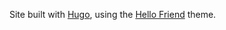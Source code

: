 Site built with [Hugo](https://gohugo.io/), using the [Hello Friend](https://github.com/panr/hugo-theme-hello-friend) theme.